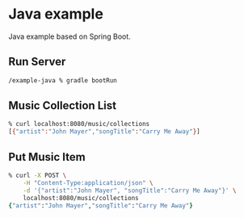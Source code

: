 # Java example

Java example based on Spring Boot.

## Run Server

```zsh
/example-java % gradle bootRun
```

## Music Collection List

```zsh
% curl localhost:8080/music/collections
[{"artist":"John Mayer","songTitle":"Carry Me Away"}]
```

## Put Music Item

```zsh
% curl -X POST \
    -H "Content-Type:application/json" \
    -d '{"artist":"John Mayer", "songTitle":"Carry Me Away"}' \
    localhost:8080/music/collections
{"artist":"John Mayer","songTitle":"Carry Me Away"}
```
